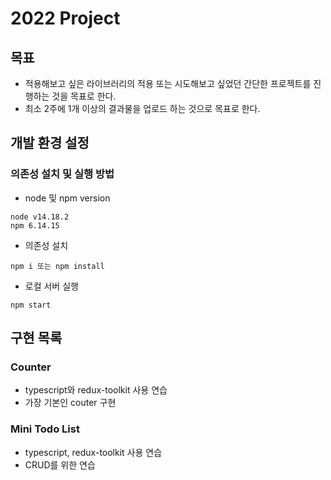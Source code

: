 # 2022 Project
## 목표
* 적용해보고 싶은 라이브러리의 적용 또는 시도해보고 싶었던 간단한 프로젝트를 진행하는 것을 목표로 한다.
* 최소 2주에 1개 이상의 결과물을 업로드 하는 것으로 목표로 한다.


## 개발 환경 설정
### 의존성 설치 및 실행 방법
* node 및 npm version
```text
node v14.18.2
npm 6.14.15
```

* 의존성 설치
```text
npm i 또는 npm install
```

* 로컬 서버 실행
```text
npm start
```
## 구현 목록
### Counter
* typescript와 redux-toolkit 사용 연습
* 가장 기본인 couter 구현

### Mini Todo List
* typescript, redux-toolkit 사용 연습
* CRUD를 위한 연습
